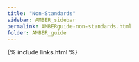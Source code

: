 ```yaml
---
title: "Non-Standards"
sidebar: AMBER_sidebar
permalink: AMBERguide-non-standards.html
folder: AMBER_guide
---
```


<link rel="stylesheet" href="css/theme-orange.css">



{% include links.html %}
